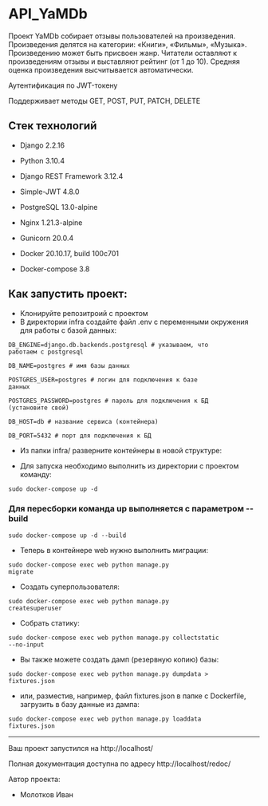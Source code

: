# API_YaMDb

Проект YaMDb собирает отзывы пользователей на произведения. Произведения делятся на категории: «Книги», «Фильмы», «Музыка».
Произведению может быть присвоен жанр.
Читатели оставляют к произведениям отзывы и выставляют рейтинг (от 1 до 10).
Cредняя оценка произведения высчитывается автоматически.

Аутентификация по JWT-токену

Поддерживает методы GET, POST, PUT, PATCH, DELETE

## Стек технологий
- Django 2.2.16

- Python 3.10.4

- Django REST Framework 3.12.4

- Simple-JWT 4.8.0

- PostgreSQL 13.0-alpine

- Nginx 1.21.3-alpine

- Gunicorn 20.0.4

- Docker 20.10.17, build 100c701

- Docker-compose 3.8

## Как запустить проект:

* Клонируйте репозитроий с проектом
* В директории infra создайте файл .env с переменными окружения для работы с базой данных:

<code>DB_ENGINE=django.db.backends.postgresql # указываем, что работаем с postgresql</code>

<code>DB_NAME=postgres # имя базы данных</code>

<code>POSTGRES_USER=postgres # логин для подключения к базе данных</code>

<code>POSTGRES_PASSWORD=postgres # пароль для подключения к БД (установите свой)</code>

<code>DB_HOST=db # название сервиса (контейнера)</code>

<code>DB_PORT=5432 # порт для подключения к БД</code>

* Из папки infra/ разверните контейнеры в новой структуре:

* Для запуска необходимо выполнить из директории с проектом команду:

<code>sudo docker-compose up -d</code>

### Для пересборки команда up выполняется с параметром --build

<code>sudo docker-compose up -d --build</code>

* Теперь в контейнере web нужно выполнить миграции:

<code>sudo docker-compose exec web python manage.py migrate</code>

* Создать суперпользователя:

<code>sudo docker-compose exec web python manage.py createsuperuser</code>

* Собрать статику:

<code>sudo docker-compose exec web python manage.py collectstatic --no-input</code>

* Вы также можете создать дамп (резервную копию) базы:

<code>sudo docker-compose exec web python manage.py dumpdata > fixtures.json</code>

* или, разместив, например, файл fixtures.json в папке с Dockerfile, загрузить в базу данные из дампа:

<code>sudo docker-compose exec web python manage.py loaddata fixtures.json</code>
__________________________________

Ваш проект запустился на http://localhost/

Полная документация доступна по адресу http://localhost/redoc/

Автор проекта:
- Молотков Иван
